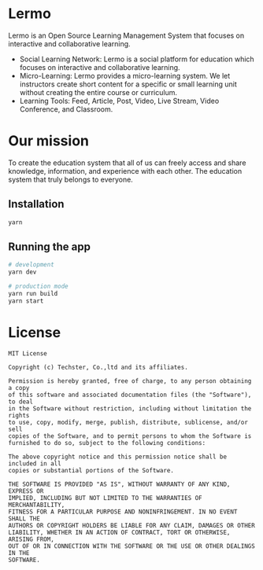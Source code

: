 # Lermo
Lermo is an Open Source Learning Management System that focuses on interactive and collaborative learning.

- Social Learning Network: Lermo is a social platform for education which focuses on interactive and collaborative learning.
- Micro-Learning: Lermo provides a micro-learning system. We let instructors create short content for a specific or small learning unit without creating the entire course or curriculum.
- Learning Tools: Feed, Article, Post, Video, Live Stream, Video Conference, and Classroom.

# Our mission

To create the education system that all of us can freely access and share knowledge, information, and experience with each other. 
The education system that truly belongs to everyone.

## Installation

```bash
yarn
```

## Running the app

```bash
# development
yarn dev

# production mode
yarn run build
yarn start
```

# License
```
MIT License

Copyright (c) Techster, Co.,ltd and its affiliates.

Permission is hereby granted, free of charge, to any person obtaining a copy
of this software and associated documentation files (the "Software"), to deal
in the Software without restriction, including without limitation the rights
to use, copy, modify, merge, publish, distribute, sublicense, and/or sell
copies of the Software, and to permit persons to whom the Software is
furnished to do so, subject to the following conditions:

The above copyright notice and this permission notice shall be included in all
copies or substantial portions of the Software.

THE SOFTWARE IS PROVIDED "AS IS", WITHOUT WARRANTY OF ANY KIND, EXPRESS OR
IMPLIED, INCLUDING BUT NOT LIMITED TO THE WARRANTIES OF MERCHANTABILITY,
FITNESS FOR A PARTICULAR PURPOSE AND NONINFRINGEMENT. IN NO EVENT SHALL THE
AUTHORS OR COPYRIGHT HOLDERS BE LIABLE FOR ANY CLAIM, DAMAGES OR OTHER
LIABILITY, WHETHER IN AN ACTION OF CONTRACT, TORT OR OTHERWISE, ARISING FROM,
OUT OF OR IN CONNECTION WITH THE SOFTWARE OR THE USE OR OTHER DEALINGS IN THE
SOFTWARE.
```